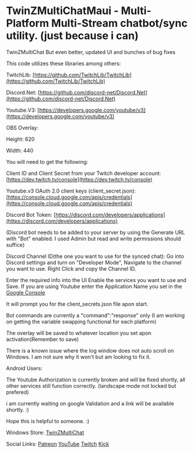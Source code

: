 # TwinZMultiChatMaui - Multi-Platform Multi-Stream chatbot/sync utility. (just because i can)
TwinZMultiChat But even better, updated UI and bunches of bug fixes


This code utilizes these libraries among others:

TwitchLib: [https://github.com/TwitchLib/TwitchLib](https://github.com/TwitchLib/TwitchLib)

Discord.Net: [https://github.com/discord-net/Discord.Net](https://github.com/discord-net/Discord.Net)

Youtube.V3: [https://developers.google.com/youtube/v3](https://developers.google.com/youtube/v3)



OBS Overlay: 

Height: 620

Width: 440



You will need to get the following:

Client ID and Client Secret from your Twitch developer account: [https://dev.twitch.tv/console](https://dev.twitch.tv/console)

Youtube.v3 OAuth 2.0 client keys (client_secret.json): [https://console.cloud.google.com/apis/credentials](https://console.cloud.google.com/apis/credentials)

Discord Bot Token: [https://discord.com/developers/applications](https://discord.com/developers/applications)

(Discord bot needs to be added to your server by using the Generate URL with "Bot" enabled. I used Admin but read and write permissions should suffice)

Discord Channel ID(the one you want to use for the synced chat): Go into Discord settings and turn on "Developer Mode", Navigate to the channel you want to use. Right Click and copy the Channel ID.



Enter the required info into the UI Enable the services you want to use and Save. If you are using Youtube enter the Application Name you set in the [Google Console](https://console.cloud.google.com/apis/credentials) 

It will prompt you for the client_secrets.json file apon start.

Bot commands are currently a "command":"response" only (I am working on getting the variable swapping functional for each platform)

The overlay will be saved to whatever location you set apon activation(Remember to save)

There is a known issue where the log window does not auto scroll on Windows. I am not sure why it won't but am looking to fix it.


Android Users:

The Youtube Authorization is currently broken and will be fixed shortly, all other services still function correctly. (landscape mode not locked but prefered)

i am currently waiting on google Validation and a link will be available shortly. :)



Hope this is helpful to someone. :)

Windows Store: [TwinZMultiChat](https://apps.microsoft.com/store/detail/twinzmulichat/9NQN85NJMZKV?hl=en-us&gl=us)

Social Links: [Patreon](https://www.patreon.com/TwinFinZ)    [YouTube](https://www.youtube.com/@TwinFinZ)    [Twitch](https://www.twitch.tv/twinfinz_)    [Kick](https://kick.com/twinfinz)






